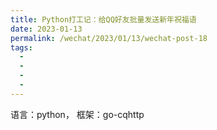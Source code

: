 ```yaml
---
title: Python打工记：给QQ好友批量发送新年祝福语
date: 2023-01-13
permalink: /wechat/2023/01/13/wechat-post-18
tags:
  - 
  - 
  - 
  - 
---
```


语言：python，
框架：go-cqhttp